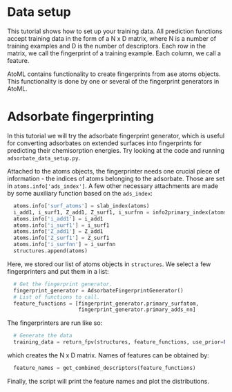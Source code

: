 # Data setup

This tutorial shows how to set up your training data. All prediction functions
accept training data in the form of a N x D matrix, where N is a number of
training examples and D is the number of descriptors. Each row in the matrix,
we call the fingerprint of a training example. Each column, we call a feature.

AtoML contains functionality to create fingerprints from ase atoms objects.
This functionality is done by one or several of the fingerprint generators in
AtoML. 

# Adsorbate fingerprinting

In this tutorial we will try the adsorbate fingerprint generator, which
is useful for converting adsorbates on extended surfaces into fingerprints for
predicting their chemisorption energies. Try looking at the code and running
`adsorbate_data_setup.py`.

Attached to the atoms objects, the fingerprinter needs one crucial piece of
information - the indices of atoms belonging to the adsorbate. Those are set in
`atoms.info['ads_index']`. A few other necessary attachments are made by some
auxiliary function based on the `ads_index`:

  ```python
    atoms.info['surf_atoms'] = slab_index(atoms)
    i_add1, i_surf1, Z_add1, Z_surf1, i_surfnn = info2primary_index(atoms)
    atoms.info['i_add1'] = i_add1
    atoms.info['i_surf1'] = i_surf1
    atoms.info['Z_add1'] = Z_add1
    atoms.info['Z_surf1'] = Z_surf1
    atoms.info['i_surfnn'] = i_surfnn
    structures.append(atoms)
  ```

Here, we stored our list of atoms objects in `structures`.
We select a few fingerprinters and put them in a list:

  ```python
    # Get the fingerprint generator.
    fingerprint_generator = AdsorbateFingerprintGenerator()
    # List of functions to call.
    feature_functions = [fingerprint_generator.primary_surfatom,
                         fingerprint_generator.primary_adds_nn]
  ```

The fingerprinters are run like so:

  ```python
    # Generate the data
    training_data = return_fpv(structures, feature_functions, use_prior=False)
  ```

which creates the N x D matrix. Names of features can be obtained by:

  ```python
    feature_names = get_combined_descriptors(feature_functions)
  ```

Finally, the script will print the feature names and plot the distributions.

